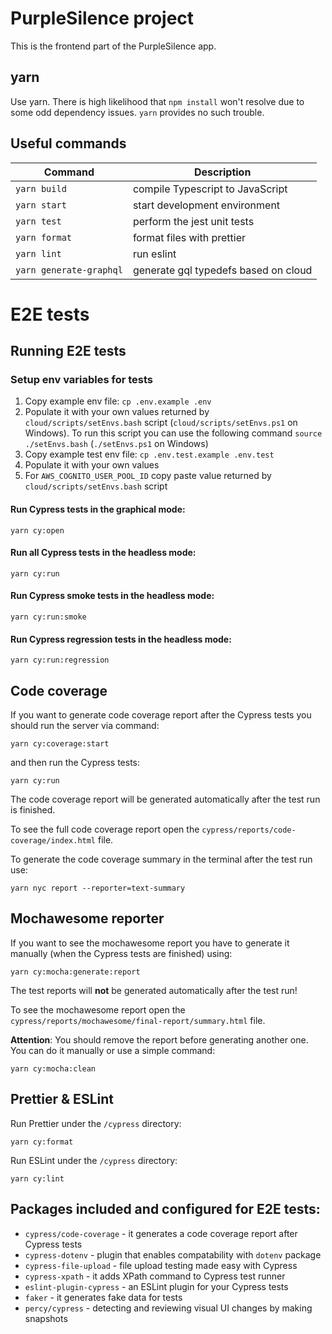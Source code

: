 # PurpleSilence project

This is the frontend part of the PurpleSilence app.

## yarn

Use yarn. There is high likelihood that `npm install` won't resolve due to some odd dependency issues. `yarn` provides no such trouble.

## Useful commands

Command                                                                 | Description
-----                                                                   | -----------
`yarn build`                                                            | compile Typescript to JavaScript
`yarn start`                                                            | start development environment
`yarn test`                                                             | perform the jest unit tests
`yarn format`                                                           | format files with prettier
`yarn lint`                                                             | run eslint
`yarn generate-graphql`                                                 | generate gql typedefs based on cloud

# E2E tests

## Running E2E tests

### Setup env variables for tests

1. Copy example env file: `cp .env.example .env`
2. Populate it with your own values returned by `cloud/scripts/setEnvs.bash` script (`cloud/scripts/setEnvs.ps1` on Windows). 
To run this script you can use the following command `source ./setEnvs.bash` (`./setEnvs.ps1` on Windows)
3. Copy example test env file: `cp .env.test.example .env.test`
4. Populate it with your own values
5. For `AWS_COGNITO_USER_POOL_ID` copy paste value returned by `cloud/scripts/setEnvs.bash` script
#### Run Cypress tests in the graphical mode:

```
yarn cy:open
```

#### Run all Cypress tests in the headless mode:

```
yarn cy:run
```

#### Run Cypress smoke tests in the headless mode:

```
yarn cy:run:smoke
```

#### Run Cypress regression tests in the headless mode:

```
yarn cy:run:regression
```

## Code coverage

If you want to generate code coverage report after the Cypress tests you should run the server via command:

```
yarn cy:coverage:start
```

and then run the Cypress tests:

```
yarn cy:run
```

The code coverage report will be generated automatically after the test run is finished.

To see the full code coverage report open the `cypress/reports/code-coverage/index.html` file.

To generate the code coverage summary in the terminal after the test run use:
```
yarn nyc report --reporter=text-summary
```

## Mochawesome reporter

If you want to see the mochawesome report you have to generate it manually (when the Cypress tests are finished) using:

```
yarn cy:mocha:generate:report
```

The test reports will **not** be generated automatically after the test run!

To see the mochawesome report open the `cypress/reports/mochawesome/final-report/summary.html` file.

**Attention**: You should remove the report before generating another one. You can do it manually or use a simple command:

```
yarn cy:mocha:clean
```

## Prettier & ESLint

Run Prettier under the `/cypress` directory:

```
yarn cy:format
```

Run ESLint under the `/cypress` directory:

```
yarn cy:lint
```

## Packages included and configured for E2E tests:

- `cypress/code-coverage` - it generates a code coverage report after Cypress tests
- `cypress-dotenv` - plugin that enables compatability with `dotenv` package
- `cypress-file-upload` - file upload testing made easy with Cypress 
- `cypress-xpath` - it adds XPath command to Cypress test runner
- `eslint-plugin-cypress` - an ESLint plugin for your Cypress tests
- `faker` - it generates fake data for tests
- `percy/cypress` - detecting and reviewing visual UI changes by making snapshots
